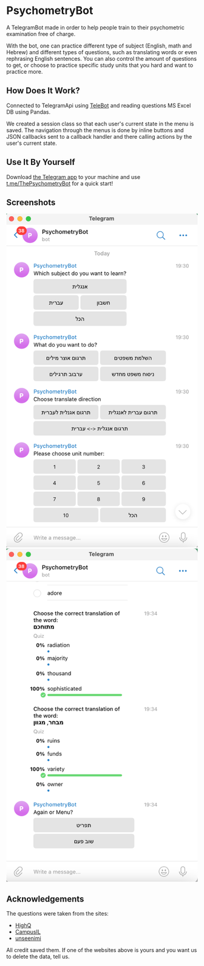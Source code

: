 
# PsychometryBot

A TelegramBot made in order to help people train to their psychometric
examination free of charge.

With the bot, one can practice different type of subject (English, math and Hebrew)
and different types of questions, such as translating words or even 
rephrasing English sentences. You can also control the amount of questions to get, or
 choose to practice specific study units that you
 hard and want to practice more.









## How Does It Work?
Connected to TelegramApi using [TeleBot](https://pypi.org/project/pyTelegramBotAPI/) 
and reading questions MS Excel DB using Pandas.

We created a session class so that each user's current state in the menu is saved.
The navigation through the menus is done by inline buttons and JSON callbacks sent
to a callback handler and there calling actions by the user's current state.



## Use It By Yourself

Download [the Telegram app](https://telegram.org/) to your machine and use 
 [t.me/ThePsychometryBot](https://t.me/ThePsychometryBot) for a quick start!


## Screenshots
![alt-text-1](https://github.com/Yardenrsk/PsychometryBot/blob/main/DATA/example0.png?raw=true) ![alt-text-2](https://github.com/Yardenrsk/PsychometryBot/blob/main/DATA/example1.png?raw=true)
## Acknowledgements
The questions were taken from the sites:
 - [HighQ](https://www.high-q.co.il/)
 - [CampusIL](https://campus.gov.il/)
 - [unseenimi](https://unseenimi.co.il)

All credit saved them.
If one of the websites above is yours and you want us to delete the data, tell us.